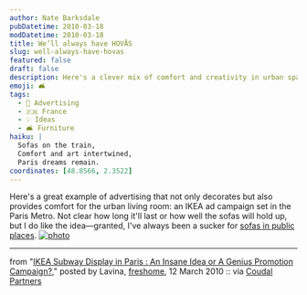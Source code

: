 ```yaml
---
author: Nate Barksdale
pubDatetime: 2010-03-18
modDatetime: 2010-03-18
title: We’ll always have HOVÅS
slug: well-always-have-hovas
featured: false
draft: false
description: Here's a clever mix of comfort and creativity in urban space with IKEA's ad campaign in the Paris Metro.
emoji: 🛋️
tags:
  - 🎨 Advertising
  - 🇫🇷 France
  - 💡 Ideas
  - 🛋️ Furniture
haiku: |
  Sofas on the train,  
  Comfort and art intertwined,  
  Paris dreams remain.
coordinates: [48.8566, 2.3522]
---
```


Here's a great example of advertising that not only decorates but also provides comfort for the urban living room: an IKEA ad campaign set in the Paris Metro. Not clear how long it'll last or how well the sofas will hold up, but I do like the idea—granted, I've always been a sucker for [sofas in public places](http://web.archive.org/web/20101229134008/http://www.cardus.ca/comment/article/1140/). [![photo](http://culture-making.com/media/ikea-paris2345.jpg)](<http://freshome.com/2010/03/12/ikea-subway-display-in-paris-an-insane-idea-or-a-genius-promotion-campaign/?utm_source=feedburner&utm_medium=feed&utm_campaign=Feed:+FreshInspirationForYourHome+(Fresh+Inspiration+for+Your+Home)>)

---

from "[IKEA Subway Display in Paris : An Insane Idea or A Genius Promotion Campaign?](<http://freshome.com/2010/03/12/ikea-subway-display-in-paris-an-insane-idea-or-a-genius-promotion-campaign/?utm_source=feedburner&utm_medium=feed&utm_campaign=Feed:+FreshInspirationForYourHome+(Fresh+Inspiration+for+Your+Home)>)," posted by Lavina, [freshome](<http://freshome.com/2010/03/12/ikea-subway-display-in-paris-an-insane-idea-or-a-genius-promotion-campaign/?utm_source=feedburner&utm_medium=feed&utm_campaign=Feed:+FreshInspirationForYourHome+(Fresh+Inspiration+for+Your+Home)>), 12 March 2010 :: via [Coudal Partners](http://web.archive.org/web/20230327204726/https://coudal.com/)
